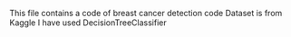 This file contains a code of breast cancer detection code
Dataset is from Kaggle
I have used DecisionTreeClassifier
